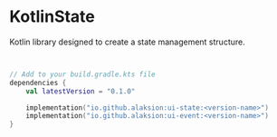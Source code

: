 # KotlinState
Kotlin library designed to create a state management structure.

```kotlin


// Add to your build.gradle.kts file
dependencies {
    val latestVersion = "0.1.0"

    implementation("io.github.alaksion:ui-state:<version-name>")
    implementation("io.github.alaksion:ui-event:<version-name>")
}

```
